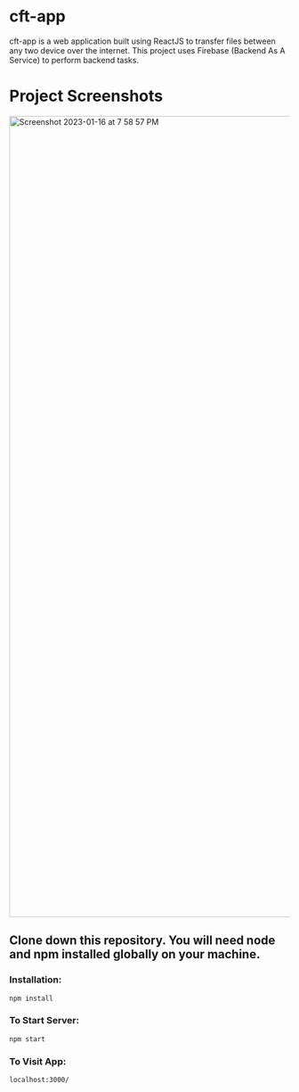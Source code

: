 # cft-app
cft-app is a web application built using ReactJS to transfer files between any two device over the internet. This project uses Firebase (Backend As A Service) to perform backend tasks.

# Project Screenshots
<img width="1438" alt="Screenshot 2023-01-16 at 7 58 57 PM" src="https://user-images.githubusercontent.com/71997088/212701619-af76af62-c733-436c-956f-59f6bda9474c.png">

## Clone down this repository. You will need node and npm installed globally on your machine.
### Installation:

`npm install`

### To Start Server:

`npm start`

### To Visit App:

`localhost:3000/`
